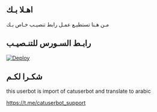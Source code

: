 ## اهـلا بـك
مـن هـنا تستطيـع عمـل رابط تنصيـب خـاص بـك

## رابـط السـورس للتنـصيـب

[![Deploy](https://www.herokucdn.com/deploy/button.svg)](https://heroku.com/deploy?template=https://github.com/Jmiqq/pack)

## شكـرا لكـم 


this userbot is import of catuserbot and translate to arabic

https://t.me/catuserbot_support
